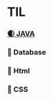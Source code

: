 # TIL

### [🌒 JAVA](https://github.com/kcy97328/TIL/tree/main/JAVA)

### 🌚 Database

### 🌚 Html

### 🌚 CSS
